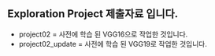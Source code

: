 ## Exploration Project 제출자료 입니다.
- project02 = 사전에 학습 된 VGG16으로 작업한 것입니다.
- project02_update = 사전에 학습 된 VGG19로 작업한 것입니다.
